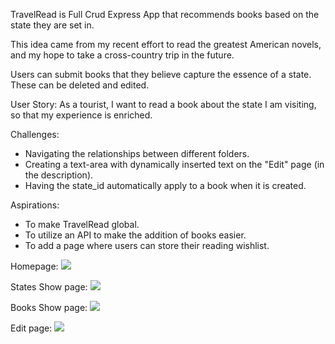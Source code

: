 TravelRead is Full Crud Express App that recommends books based on the state they are set in. 

This idea came from my recent effort to read the greatest American novels, and my hope to take a cross-country trip in the future. 

Users can submit books that they believe capture the essence of a state. These can be deleted and edited. 

User Story: As a tourist, I want to read a book about the state I am visiting, so that my experience is enriched.

Challenges:

- Navigating the relationships between different folders.
- Creating a text-area with dynamically inserted text on the "Edit" page (in the description).
- Having the state_id automatically apply to a book when it is created. 

Aspirations: 

- To make TravelRead global.
- To utilize an API to make the addition of books easier. 
- To add a page where users can store their reading wishlist. 

Homepage: 
<img src = "https://imgur.com/a/2FxfxB9">

States Show page: 
<img src = "https://imgur.com/3b2lsHe">

Books Show page: 
<img src = "https://imgur.com/wwgI76P">

Edit page: 
<img src = "https://imgur.com/a/2FxfxB9">



